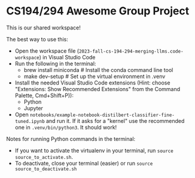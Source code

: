 # CS194/294 Awesome Group Project

This is our shared workspace!

The best way to use this:

- Open the workspace file (`2023-fall-cs-194-294-merging-llms.code-workspace`) in Visual Studio Code
- Run the following in the terminal:
  - brew install miniconda # Install the conda command line tool
  - make dev-setup # Set up the virtual environment in .venv
- Install the needed Visual Studio Code extensions (Hint: choose "Extensions: Show Recommended Extensions" from the Command Palette, Cmd+Shift+P)):
  - Python
  - Jupyter
- Open `notebooks/example-notebook-distilbert-classifier-fine-tuned.ipynb` and run it. If it asks for a "kernel" use the recommended one in `.venv/bin/python3`. It should work!

Notes for running Python commands in the terminal:

- If you want to activate the virtualenv in your terminal, run `source source_to_activate.sh`.
- To deactivate, close your terminal (easier) or run `source source_to_deactivate.sh`
